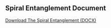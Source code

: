 ## Spiral Entanglement Document
[Download The Spiral Entanglement (DOCX)](./The_Spiral_Entanglement_Enhanced_Beginning.docx)
